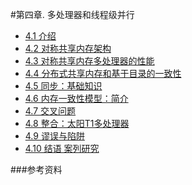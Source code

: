 #第四章. 多处理器和线程级并行

- [4.1 介绍](4.1.html)
- [4.2 对称共享内存架构](4.2.html)
- [4.3 对称共享内存多处理器的性能](4.3.html)
- [4.4 分布式共享内存和基于目录的一致性](4.4.html)
- [4.5 同步：基础知识](4.5.html)
- [4.6 内存一致性模型：简介](4.6.html)
- [4.7 交叉问题](4.7.html)
- [4.8 整合：太阳T1多处理器](4.8.html)
- [4.9 谬误与陷阱](4.9.html)
- [4.10 结语 案列研究](4.10.html)

###参考资料
